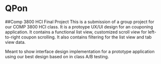 QPon
====

##Comp 3800 HCI Final Project
This is a submission of a group project for our COMP 3800 HCI class. It is a protoype UX/UI design for an couponing application. It contains a functional list view, customized scroll view for left-to-right coupon scrolling. It also contains filtering for the list view and tab view data.

Meant to show interface design implementation for a prototype application using our best design based on in class A/B testing.
